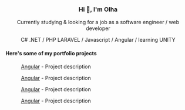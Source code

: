 <div align="center">
  <h3>Hi 👋, I'm Olha</h3>
  <p align="center">Currently studying & looking for a job as a software engineer / web developer</p>
  <p align="center">C# .NET / PHP LARAVEL / Javascript / Angular / learning UNITY</p>
  <h4 align="left">Here's some of my portfolio projects</h4>
  <div align="left">
    <p>&emsp;&emsp;&emsp;<a href="https://github.com/OlhaSmachna/TeamProjectAngular">Angular</a> - Project description</p>
    <p>&emsp;&emsp;&emsp;<a href="https://github.com/OlhaSmachna/TeamProjectAngular">Angular</a> - Project description</p>
    <p>&emsp;&emsp;&emsp;<a href="https://github.com/OlhaSmachna/TeamProjectAngular">Angular</a> - Project description</p>
    <p>&emsp;&emsp;&emsp;<a href="https://github.com/OlhaSmachna/TeamProjectAngular">Angular</a> - Project description</p>
  </div>
</div>
